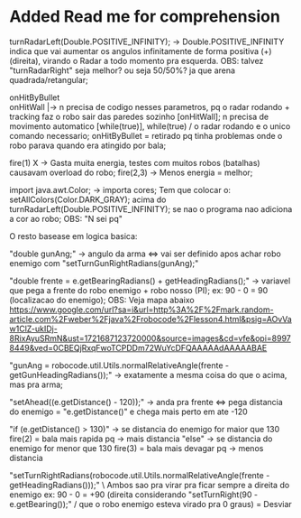 # Added Read me for comprehension


turnRadarLeft(Double.POSITIVE_INFINITY); -> Double.POSITIVE_INFINITY indica que vai aumentar os angulos infinitamente de forma positiva (+)(direita), virando o Radar a todo momento pra esquerda. 
OBS: talvez "turnRadarRight" seja melhor? ou seja 50/50%? ja que arena quadrada/retangular;

onHitByBullet	\
onHitWall     	 |-> n precisa de codigo nesses parametros, pq o radar rodando + tracking faz o robo sair das paredes sozinho [onHitWall]; n precisa de movimento automatico [while(true)], 
while(true)	/    o radar rodando e o unico comando necessario; onHitByBullet = retirado pq tinha problemas onde o robo parava quando era atingido por bala;

fire(1) X -> Gasta muita energia, testes com muitos robos (batalhas) causavam overload do robo; 
fire(2,3) -> Menos energia = melhor;

import java.awt.Color; -> importa cores; Tem que colocar o: setAllColors(Color.DARK_GRAY); acima do turnRadarLeft(Double.POSITIVE_INFINITY); se nao o programa nao adiciona a cor ao robo; 
OBS: "N sei pq" 

O resto basease em logica basica:

"double gunAng;" -> angulo da arma <=> vai ser definido apos achar robo enemigo com "setTurnGunRightRadians(gunAng);"

"double frente = e.getBearingRadians() + getHeadingRadians();" -> variavel que pega a frente do robo enemigo + robo nosso (PI); ex: 90 - 0 = 90 (localizacao do enemigo); 
OBS: Veja mapa abaixo
https://www.google.com/url?sa=i&url=http%3A%2F%2Fmark.random-article.com%2Fweber%2Fjava%2Frobocode%2Flesson4.html&psig=AOvVaw1ClZ-ukIDj-8RixAyuSRmN&ust=1721687123720000&source=images&cd=vfe&opi=89978449&ved=0CBEQjRxqFwoTCPDDm72WuYcDFQAAAAAdAAAAABAE

"gunAng = robocode.util.Utils.normalRelativeAngle(frente - getGunHeadingRadians());" -> exatamente a mesma coisa do que o acima, mas pra arma;

"setAhead((e.getDistance() - 120));" -> anda pra frente <=> pega distancia do enemigo = "e.getDistance()" e chega mais perto em ate -120 <graus> 

"if (e.getDistance() > 130)" -> se distancia do enemigo for maior que 130 fire(2) = bala mais rapida pq -> mais distancia
"else" -> se distancia do enemigo for menor que 130 fire(3) = bala mais devagar pq -> menos distancia

"setTurnRightRadians(robocode.util.Utils.normalRelativeAngle(frente - getHeadingRadians()));" \	Ambos sao pra virar pra ficar sempre a direita do enemigo ex: 90 - 0 = +90 (direita considerando
"setTurnRight(90 - e.getBearing());"							      /	que o robo enemigo esteva virado pra 0 graus) = Desviar

